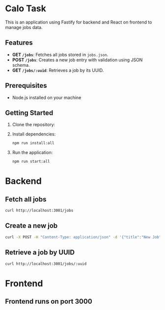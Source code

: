 # Calo Task

This is an application using Fastify for backend and React on frontend to manage jobs data.

## Features

- **GET `/jobs`**: Fetches all jobs stored in `jobs.json`.
- **POST `/jobs`**: Creates a new job entry with validation using JSON schema.
- **GET `/jobs/:uuid`**: Retrieves a job by its UUID.

## Prerequisites

- Node.js installed on your machine

## Getting Started

1. Clone the repository:

2. Install dependencies:

   ```bash
   npm run install:all
   ```

3. Run the application:

   ```bash
   npm run start:all
   ```

# Backend

## Fetch all jobs

```bash
curl http://localhost:3001/jobs
```

## Create a new job

```bash
curl -X POST -H "Content-Type: application/json" -d '{"title":"New Job","description":"Job Description"' http://localhost:3001/jobs

```

## Retrieve a job by UUID

```bash
curl http://localhost:3001/jobs/:uuid
```

# Frontend

## Frontend runs on port 3000

